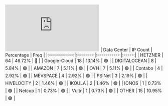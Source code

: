![Diagramm](https://github.com/obajay/StateSync-snapshots/blob/main/Projects/Umee/1/README.md)
| Data Center | IP Count | Percentage | Freq |
|:------------:|:--------:|:-----------:|:-----:|
| HETZNER | 64 | 46.72% | 🔴 |
| Google-Cloud | 18 | 13.14% | 🟢 |
| DIGITALOCEAN | 8 | 5.84% | 🟢 |
| AMAZON | 7 | 5.11% | 🟢 |
| OVH | 7 | 5.11% | 🟢 |
| Contabo | 4 | 2.92% | 🟢 |
| MEVSPACE | 4 | 2.92% | 🟢 |
| PSINet | 3 | 2.19% | 🟢 |
| HIVELOCITY | 2 | 1.46% | 🟢 |
| IKOULA | 2 | 1.46% | 🟢 |
| IONOS | 1 | 0.73% | 🟢 |
| Netcup | 1 | 0.73% | 🟢 |
| Vultr | 1 | 0.73% | 🟢 |
| OTHER | 15 | 10.95% | 🟢 |